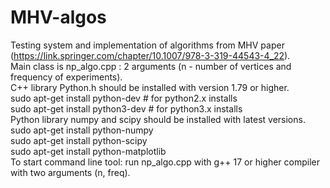 # MHV-algos
Testing system and implementation of algorithms from MHV paper (https://link.springer.com/chapter/10.1007/978-3-319-44543-4_22). <br />
Main class is np_algo.cpp : 2 arguments (n - number of vertices and frequency of experiments). <br />
C++ library Python.h should be installed with version 1.79 or higher.  <br />
sudo apt-get install python-dev   # for python2.x installs  <br />
sudo apt-get install python3-dev  # for python3.x installs  <br />
Python library numpy and scipy should be installed with latest versions.   <br />
sudo apt-get install python-numpy <br />
sudo apt-get install python-scipy <br />
sudo apt-get install python-matplotlib <br />
To start command line tool: run np_algo.cpp with g++ 17 or higher compiler with two arguments (n, freq).
